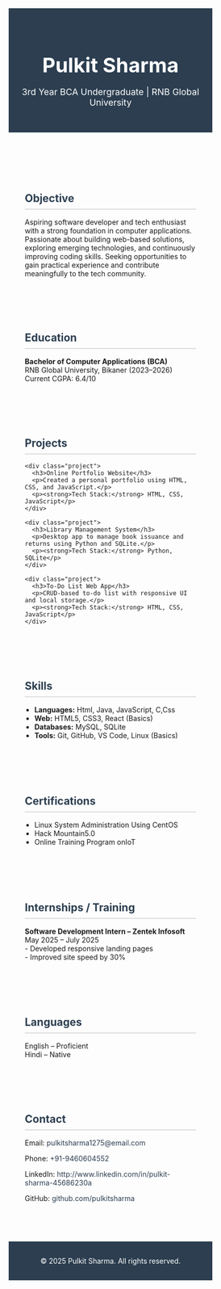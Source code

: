 <!DOCTYPE html>
<html lang="en">
<head>
  <meta charset="UTF-8" />
  <meta name="viewport" content="width=device-width, initial-scale=1.0"/>
  <title>Pulkit Sharma | Portfolio</title>
  <link href="https://fonts.googleapis.com/css2?family=Poppins:wght@400;600&display=swap" rel="stylesheet">
  <style>
    * {
      margin: 0;
      padding: 0;
      box-sizing: border-box;
    }

    body {
      font-family: 'Poppins', sans-serif;
      background: #f4f7f9;
      color: #333;
      line-height: 1.6;
    }

    header {
      background: #2c3e50;
      color: #fff;
      padding: 2rem 0;
      text-align: center;
    }

    header h1 {
      font-size: 2.5rem;
    }

    header p {
      font-size: 1.1rem;
    }

    section {
      max-width: 1000px;
      margin: auto;
      padding: 2rem;
    }

    h2 {
      color: #2c3e50;
      margin-bottom: 1rem;
      border-bottom: 2px solid #ddd;
      padding-bottom: 0.5rem;
    }

    .info p, .project, .contact p {
      margin-bottom: 0.8rem;
    }

    .project {
      padding: 1rem;
      background: #fff;
      border-radius: 6px;
      margin-bottom: 1rem;
      box-shadow: 0 2px 6px rgba(0,0,0,0.05);
    }

    ul {
      padding-left: 1.2rem;
      margin-bottom: 1rem;
    }

    .contact a {
      color: #2c3e50;
      text-decoration: none;
    }

    footer {
      background: #2c3e50;
      color: #fff;
      text-align: center;
      padding: 1rem 0;
      margin-top: 2rem;
    }

    @media (max-width: 600px) {
      header h1 {
        font-size: 1.8rem;
      }
      section {
        padding: 1rem;
      }
    }
  </style>
</head>
<body>

  <header>
    <h1>Pulkit Sharma</h1>
    <p>3rd Year BCA Undergraduate | RNB Global University</p>
  </header>

  <section class="info">
    <h2>Objective</h2>
    <p>Aspiring software developer and tech enthusiast with a strong foundation in computer applications. Passionate about building web-based solutions, exploring emerging technologies, and continuously improving coding skills. Seeking opportunities to gain practical experience and contribute meaningfully to the tech community.</p>
  </section>

  <section>
    <h2>Education</h2>
    <p><strong>Bachelor of Computer Applications (BCA)</strong><br/>
    RNB Global University, Bikaner (2023–2026)<br/>
    Current CGPA: 6.4/10</p>
  </section>

  <section>
    <h2>Projects</h2>

    <div class="project">
      <h3>Online Portfolio Website</h3>
      <p>Created a personal portfolio using HTML, CSS, and JavaScript.</p>
      <p><strong>Tech Stack:</strong> HTML, CSS, JavaScript</p>
    </div>

    <div class="project">
      <h3>Library Management System</h3>
      <p>Desktop app to manage book issuance and returns using Python and SQLite.</p>
      <p><strong>Tech Stack:</strong> Python, SQLite</p>
    </div>

    <div class="project">
      <h3>To-Do List Web App</h3>
      <p>CRUD-based to-do list with responsive UI and local storage.</p>
      <p><strong>Tech Stack:</strong> HTML, CSS, JavaScript</p>
    </div>
  </section>

  <section>
    <h2>Skills</h2>
    <ul>
      <li><strong>Languages:</strong> Html, Java, JavaScript, C,Css</li>
      <li><strong>Web:</strong> HTML5, CSS3, React (Basics)</li>
      <li><strong>Databases:</strong> MySQL, SQLite</li>
      <li><strong>Tools:</strong> Git, GitHub, VS Code, Linux (Basics)</li>
    </ul>
  </section>

  <section>
    <h2>Certifications</h2>
    <ul>
      <li>Linux System Administration Using CentOS</li>
      <li>Hack Mountain5.0</li>
      <li>Online Training Program onIoT</li>
    </ul>
  </section>

  <section>
    <h2>Internships / Training</h2>
    <p><strong>Software Development Intern – Zentek Infosoft</strong><br/>
    May 2025 – July 2025<br/>
    - Developed responsive landing pages<br/>
    - Improved site speed by 30%</p>
  </section>

  <section>
    <h2>Languages</h2>
    <p>English – Proficient<br/>
    Hindi – Native</p>
  </section>

  <section class="contact">
    <h2>Contact</h2>
    <p>Email: <a href="mailto:pulkitsharma1275@email.com">pulkitsharma1275@email.com</a></p>
    <p>Phone: <a href="tel:+919460604552">+91-9460604552</a></p>
    <p>LinkedIn: <a href="http://www.linkedin.com/in/pulkit-sharma-45686230a" target="_blank">http://www.linkedin.com/in/pulkit-sharma-45686230a</a></p>
    <p>GitHub: <a href="https://github.com/pulkitsharma" target="_blank">github.com/pulkitsharma</a></p>
  </section>

  <footer>
    <p>© 2025 Pulkit Sharma. All rights reserved.</p>
  </footer>

</body>
</html>
